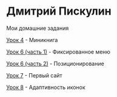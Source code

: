 # Дмитрий Пискулин
Мои домашние задания

[Урок 4](https://dmitry5895.github.io/Lesson4/Minibook/ "Книга") - Миникнига

[Урок 6 (часть 1)](https://dmitry5895.github.io/Lesson6/MenuAndText/ "Фиксированное меню") - Фиксированное меню

[Урок 6 (часть 2)](https://dmitry5895.github.io/Lesson6/Position/ "Позиционирование") - Позиционирование

[Урок 7](https://dmitry5895.github.io/Lesson7/MyFirstProject/MyFirstProject/src/ "Первый сайт") - Первый сайт

[Урок 8](https://dmitry5895.github.io/Lesson8/MySecondProject/src/ "Адаптивность иконок") - Адаптивность иконок
